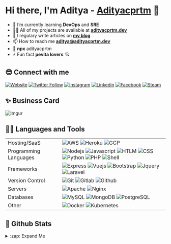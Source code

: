 # Hi there, I'm Aditya - [Adityacprtm][website] 👋

- 🌱 I’m currently learning **DevOps** and **SRE**
- 👨‍💻 All of my projects are available at **[adityacprtm.dev](https://adityacprtm.dev)**
- 📝 I regulary write articles on **[my blog](https://adityacprtm.dev/blog)**
- 📫 How to reach me **aditya@adityacprtm.dev**
- 👻 **npx** adityacprtm
- ⚡ Fun fact **pevita lovers** 💘

## 😎 Connect with me

[![Website](https://img.shields.io/website?label=Adityacprtm.dev&style=for-the-badge&url=https%3A%2F%2Fadityacprtm.dev)](https://adityacprtm.dev)
[![Twitter Follow](https://img.shields.io/badge/twitter-%231DA1F2.svg?&style=for-the-badge&logo=twitter&logoColor=white)][twitter]
[![Instagram](https://img.shields.io/badge/instagram-%23E4405F.svg?&style=for-the-badge&logo=instagram&logoColor=white)][instagram]
[![Linkedin](https://img.shields.io/badge/linkedin-%230077B5.svg?&style=for-the-badge&logo=linkedin&logoColor=white)][linkedin]
[![Facebook](https://img.shields.io/badge/facebook-%231877F2.svg?&style=for-the-badge&logo=facebook&logoColor=white)][facebook]
[![Steam](https://img.shields.io/badge/Steam-%23000000.svg?&style=for-the-badge&logo=steam&logoColor=white)][steam]

## ✨ Business Card

![Imgur](https://i.imgur.com/SC6Rt8F.jpg)

## 👨‍💻 Languages and Tools

|                       |                                                                                                                                                                                                                                                                                                                                                                                                                                                                                                                                                                                                                                                                                                                                                                                                                          |
| --------------------- | ------------------------------------------------------------------------------------------------------------------------------------------------------------------------------------------------------------------------------------------------------------------------------------------------------------------------------------------------------------------------------------------------------------------------------------------------------------------------------------------------------------------------------------------------------------------------------------------------------------------------------------------------------------------------------------------------------------------------------------------------------------------------------------------------------------------------ |
| Hosting/SaaS          | ![AWS](https://img.shields.io/badge/AWS%20-%23FF9900.svg?&style=for-the-badge&logo=amazon-aws&logoColor=white) ![Heroku](https://img.shields.io/badge/heroku%20-%23430098.svg?&style=for-the-badge&logo=heroku&logoColor=white) ![GCP](https://img.shields.io/badge/Google%20Cloud%20-%234285F4.svg?&style=for-the-badge&logo=google-cloud&logoColor=white)                                                                                                                                                                                                                                                                                                                                                                                                                                                              |
| Programming Languages | ![Nodejs](https://img.shields.io/badge/node.js%20-%2343853D.svg?&style=for-the-badge&logo=node.js&logoColor=white) ![Javascript](https://img.shields.io/badge/javascript%20-%23323330.svg?&style=for-the-badge&logo=javascript&logoColor=%23F7DF1E) ![HTLM](https://img.shields.io/badge/html5%20-%23E34F26.svg?&style=for-the-badge&logo=html5&logoColor=white) ![CSS](https://img.shields.io/badge/css3%20-%231572B6.svg?&style=for-the-badge&logo=css3&logoColor=white) ![Python](https://img.shields.io/badge/python%20-%2314354C.svg?&style=for-the-badge&logo=python&logoColor=white) ![PHP](https://img.shields.io/badge/php-%23777BB4.svg?&style=for-the-badge&logo=php&logoColor=white) ![Shell](https://img.shields.io/badge/shell_script%20-%23121011.svg?&style=for-the-badge&logo=gnu-bash&logoColor=white) |
| Frameworks            | ![Express](https://img.shields.io/badge/express.js%20-%23404d59.svg?&style=for-the-badge) ![Vuejs](https://img.shields.io/badge/vuejs%20-%2335495e.svg?&style=for-the-badge&logo=vue.js&logoColor=%234FC08D) ![Bootstrap](https://img.shields.io/badge/bootstrap%20-%23563D7C.svg?&style=for-the-badge&logo=bootstrap&logoColor=white) ![Jquery](https://img.shields.io/badge/jquery%20-%230769AD.svg?&style=for-the-badge&logo=jquery&logoColor=white) ![Laravel](https://img.shields.io/badge/laravel%20-%23FF2D20.svg?&style=for-the-badge&logo=laravel&logoColor=white)                                                                                                                                                                                                                                              |
| Version Control       | ![Git](https://img.shields.io/badge/git%20-%23F05033.svg?&style=for-the-badge&logo=git&logoColor=white) ![Gitlab](https://img.shields.io/badge/gitlab%20-%23181717.svg?&style=for-the-badge&logo=gitlab&logoColor=white) ![Github](https://img.shields.io/badge/github%20-%23121011.svg?&style=for-the-badge&logo=github&logoColor=white)                                                                                                                                                                                                                                                                                                                                                                                                                                                                                |
| Servers               | ![Apache](https://img.shields.io/badge/apache%20-%23D42029.svg?&style=for-the-badge&logo=apache&logoColor=white) ![Nginx](https://img.shields.io/badge/nginx%20-%23009639.svg?&style=for-the-badge&logo=nginx&logoColor=white)                                                                                                                                                                                                                                                                                                                                                                                                                                                                                                                                                                                           |
| Databases             | ![MySQL](https://img.shields.io/badge/mysql-%2300f.svg?&style=for-the-badge&logo=mysql&logoColor=white) ![MongoDB](https://img.shields.io/badge/MongoDB-%234ea94b.svg?&style=for-the-badge&logo=mongodb&logoColor=white) ![PostgreSQL](https://img.shields.io/badge/PostgreSQL-316192?style=for-the-badge&logo=postgresql&logoColor=white)                                                                                                                                                                                                                                                                                                                                                                                                                                                                               |
| Other                 | ![Docker](https://img.shields.io/badge/docker%20-%230db7ed.svg?&style=for-the-badge&logo=docker&logoColor=white) ![Kubernetes](https://img.shields.io/badge/kubernetes%20-%23326ce5.svg?&style=for-the-badge&logo=kubernetes&logoColor=white)                                                                                                                                                                                                                                                                                                                                                                                                                                                                                                                                                                            |

## 🚀 Github Stats

<details>
  <summary> :zap: Expand Me</summary>

![Adityacprtm's github stats](https://github-readme-stats.vercel.app/api?username=adityacprtm&show_icons=true&hide_border=true&hide=contribs,prs&theme=dark "Adityacprtm's github stats")

<!--START_SECTION:waka-->
![Lines of code](https://img.shields.io/badge/From%20Hello%20World%20I%27ve%20Written-5.8%20million%20lines%20of%20code-blue)

**🐱 My Github Data** 

> 🏆 127 Contributions in the Year 2021
 > 
> 📦 409.6 kB Used in Github's Storage 
 > 
> 💼 Opted to Hire
 > 
> 📜 42 Public Repositories 
 > 
> 🔑 10 Private Repositories  
 > 
**I'm an Early 🐤** 

```text
🌞 Morning    139 commits    ██████░░░░░░░░░░░░░░░░░░░   25.32% 
🌆 Daytime    202 commits    █████████░░░░░░░░░░░░░░░░   36.79% 
🌃 Evening    166 commits    ███████░░░░░░░░░░░░░░░░░░   30.24% 
🌙 Night      42 commits     ██░░░░░░░░░░░░░░░░░░░░░░░   7.65%

```
📅 **I'm Most Productive on Tuesday** 

```text
Monday       53 commits     ██░░░░░░░░░░░░░░░░░░░░░░░   9.65% 
Tuesday      130 commits    ██████░░░░░░░░░░░░░░░░░░░   23.68% 
Wednesday    81 commits     ███░░░░░░░░░░░░░░░░░░░░░░   14.75% 
Thursday     72 commits     ███░░░░░░░░░░░░░░░░░░░░░░   13.11% 
Friday       40 commits     █░░░░░░░░░░░░░░░░░░░░░░░░   7.29% 
Saturday     65 commits     ███░░░░░░░░░░░░░░░░░░░░░░   11.84% 
Sunday       108 commits    █████░░░░░░░░░░░░░░░░░░░░   19.67%

```


📊 **This Week I Spent My Time On** 

```text
💬 Programming Languages: 
YAML                     6 hrs 5 mins        ██████████░░░░░░░░░░░░░░░   41.13% 
Groovy                   4 hrs 39 mins       ███████░░░░░░░░░░░░░░░░░░   31.48% 
Other                    1 hr 31 mins        ██░░░░░░░░░░░░░░░░░░░░░░░   10.34% 
Bash                     39 mins             █░░░░░░░░░░░░░░░░░░░░░░░░   4.41% 
TOML                     26 mins             ░░░░░░░░░░░░░░░░░░░░░░░░░   3.02%

🔥 Editors: 
VS Code                  14 hrs 49 mins      █████████████████████████   100.0%

💻 Operating System: 
Linux                    14 hrs 49 mins      █████████████████████████   100.0%

```

**I Mostly Code in JavaScript** 

```text
JavaScript               14 repos            ████████░░░░░░░░░░░░░░░░░   34.15% 
CSS                      5 repos             ███░░░░░░░░░░░░░░░░░░░░░░   12.2% 
Java                     4 repos             ██░░░░░░░░░░░░░░░░░░░░░░░   9.76% 
Shell                    4 repos             ██░░░░░░░░░░░░░░░░░░░░░░░   9.76% 
HTML                     4 repos             ██░░░░░░░░░░░░░░░░░░░░░░░   9.76%

```



<!--END_SECTION:waka-->

</details>

[website]: https://adityacprtm.dev
[twitter]: https://twitter.com/adityacprtm
[steam]: https://steamcommunity.com/id/adityacprtm
[instagram]: https://instagram.com/adityacprtm
[linkedin]: https://linkedin.com/in/adityacprtm
[facebook]: https://www.facebook.com/adityacprtm
